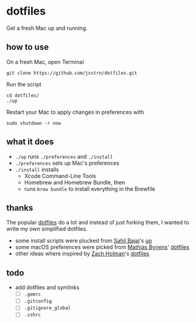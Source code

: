 # dotfiles

Get a fresh Mac up and running.

## how to use

On a fresh Mac, open Terminal

```
git clone https://github.com/jsstrn/dotfiles.git
```

Run the script

```
cd dotfiles/
./up
```

Restart your Mac to apply changes in preferences with 

```
sudo shutdown -r now
```

## what it does

- `./up` runs `./preferences` and `./install`
- `./preferences` sets up Mac's preferences
- `./install` installs
	- Xcode Command-Line Tools
	- Homebrew and Homebrew Bundle, then
	- runs `brew bundle` to install everything in the Brewfile

## thanks

The popular [dotfiles](https://dotfiles.github.io) do a lot and instead of just forking them, I wanted to write my own simplified dotfiles. 

- some install scripts were plucked from [Sahil Bajaj](https://github.com/spinningarrow/)'s [up](https://github.com/spinningarrow/up)
- some macOS preferences were picked from [Mathias Bynens](https://github.com/mathiasbynens/)' [dotfiles](https://github.com/mathiasbynens/dotfiles/blob/master/.macos)
- other ideas where inspired by [Zach Holman](https://github.com/holman)'s [dotfiles](https://github.com/holman/dotfiles)

## todo

- add dotfiles and symlinks
	- [ ] `.gemrc`
	- [ ] `.gitconfig`
	- [ ] `.gitignore_global`
	- [ ] `.zshrc`